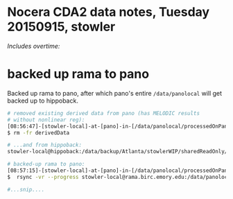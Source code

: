 # Nocera CDA2 data notes, Tuesday 20150915, stowler

_Includes overtime:_



# backed up rama to pano

Backed up rama to pano, after which pano's entire `/data/panolocal` will get backed up to hippoback.

```bash
# removed existing derived data from pano (has MELODIC results
# without nonlinear reg):
[08:56:47]-[stowler-local]-at-[pano]-in-[/data/panolocal/processedOnPano-nocera]
$ rm -fr derivedData

# ...and from hippoback:
stowler-local@hippoback:/data/backup/Atlanta/stowlerWIP/sharedReadOnly/processedOnPano-nocera$ rm -fr derivedData

# backed-up rama to pano:
[08:57:15]-[stowler-local]-at-[pano]-in-[/data/panolocal/processedOnPano-nocera]
$  rsync -vr --progress stowler-local@rama.birc.emory.edu:/data/panolocal/processedOnPano-nocera/derivedData .

#...snip....

```
